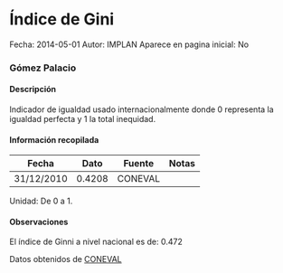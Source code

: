Índice de Gini
=====

Fecha: 2014-05-01
Autor: IMPLAN
Aparece en pagina inicial: No

### Gómez Palacio

#### Descripción

Indicador de igualdad usado internacionalmente donde 0 representa la igualdad perfecta y 1 la total inequidad.

<!-- break -->

#### Información recopilada

<table class="table table-hover table-bordered matriz">
  <thead>
    <tr><th>Fecha</th><th>Dato</th><th>Fuente</th><th>Notas</th></tr>
  </thead>
  <tbody>
    <tr><td class="centrado">31/12/2010</td><td class="derecha">0.4208</td><td>CONEVAL</td><td></td></tr>
  </tbody>
</table>

Unidad: De 0 a 1.

#### Observaciones

El índice de Ginni a nivel nacional es de: 0.472


Datos obtenidos de [CONEVAL](http://www.coneval.gob.mx/Paginas/principal.aspx)
